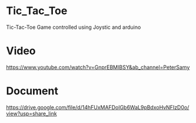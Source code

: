 # Tic_Tac_Toe
Tic-Tac-Toe Game controlled using Joystic and arduino 
# Video
https://www.youtube.com/watch?v=GnprEBMIBSY&ab_channel=PeterSamy
# Document
https://drive.google.com/file/d/14hFUxMAFDoIGb6WaL9pBdxoHvNFIzD0o/view?usp=share_link
